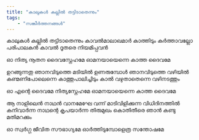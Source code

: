 ```yaml
---
title: "കാലുകള്‍ കല്ലിൽ തട്ടിടാതെന്നും"
tags:
    - "സങ്കീർത്തനങ്ങൾ"
---
```


കാലുകള്‍ കല്ലിൽ തട്ടിടാതെന്നും
കാവല്‍മാലാഖമാര്‍ കാത്തിടും
കര്‍ത്താവല്ലോ പരിപാലകന്‍
കാവല്‍ ദൂതരെ നിയമിപ്പവന്‍

ഓ നിത്യ നൂതന ദൈവസ്നേഹമേ
ഓമനയായെന്നെ കാത്ത ദൈവമേ

ഉറങ്ങുന്നതു ഞാനവിടുത്തെ മടിയില്‍
ഉണരുമ്പോള്‍ ഞാനവിടുത്തെ വഴിയില്‍
കണ്മണിപോലെന്നെ കാത്തുപാലിച്ചിടും
കാല്‍ വഴുതാതെന്നെ വഴിനടത്തും

ഓ എന്റെ ദൈവമേ നിത്യസ്നേഹമേ
ഓമനയായെന്നെ കാത്ത ദൈവമേ

ആ നാളിലെന്‍ നാഥന്‍ വാനമേഘേ വന്ന്‌
മാടിവിളിക്കുന്ന വിധിദിനത്തില്‍
കനിവാര്‍ന്ന നാഥന്റെ കൃപയാര്‍ന്ന തിരുമുഖം
കൊതിതീരെ ഞാന്‍ കണ്ടു മതിമറക്കും

ഓ സ്വര്‍ഗ്ഗ ജീവിത സൗഭാഗ്യമേ
ഓര്‍ത്തിടുമ്പോളെത്ര സന്തോഷമേ
